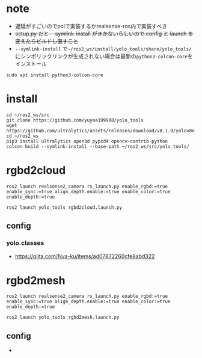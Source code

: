 # note
- 遅延がすごいのでpclで実装するかrealsense-ros内で実装すべき
- ~~setup.py だと --symlink-install がきかないらしいので config と launch を変えたらビルドし直すこと~~
- `--symlink-install` で`~/ros2_ws/install/yolo_tools/share/yolo_tools/`にシンボリックリンクが生成されない場合は最新の`python3-colcon-core`をインストール
~~~
sudo apt install python3-colcon-core
~~~

# install
~~~
cd ~/ros2_ws/src
git clone https://github.com/yuyaa199908/yolo_tools
wget https://github.com/ultralytics/assets/releases/download/v8.1.0/yolov8n.pt
cd ~/ros2_ws
pip3 install ultralytics open3d pypcd4 opencv-contrib-python
colcon build --symlink-install --base-path ~/ros2_ws/src/yolo_tools/
~~~

# rgbd2cloud
~~~
ros2 launch realsense2_camera rs_launch.py enable_rgbd:=true enable_sync:=true align_depth.enable:=true enable_color:=true enable_depth:=true
~~~
~~~
ros2 launch yolo_tools rgbd2cloud.launch.py
~~~
## config
### yolo.classes
- https://qiita.com/Nya-ku/items/ad07872260cfe8abd322

# rgbd2mesh
~~~
ros2 launch realsense2_camera rs_launch.py enable_rgbd:=true enable_sync:=true align_depth.enable:=true enable_color:=true enable_depth:=true
~~~
~~~
ros2 launch yolo_tools rgbd2mesh.launch.py
~~~
## config
- 
